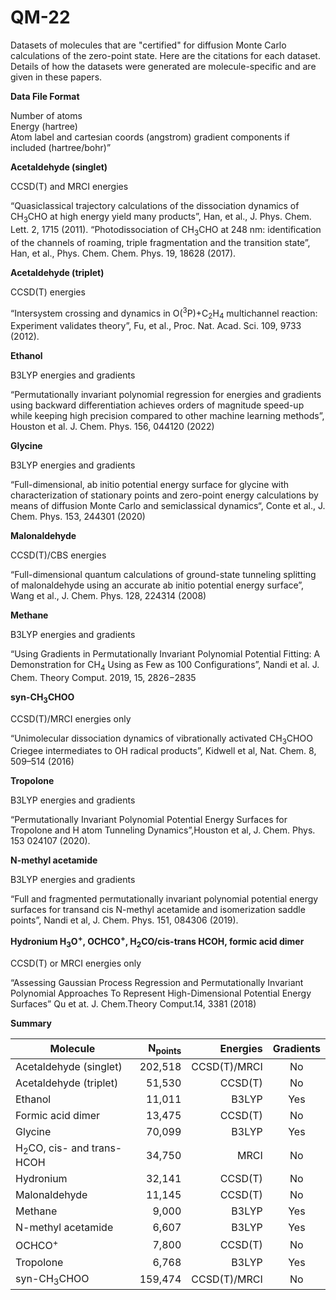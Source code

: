 # QM-22
Datasets of molecules that are "certified" for diffusion Monte Carlo calculations of the zero-point state.  Here are
the citations for each dataset.  Details of how the datasets were generated are molecule-specific and are given in these
papers.  

**Data File Format**

Number of atoms  
Energy (hartree)  
Atom label and cartesian coords (angstrom) gradient components if included  (hartree/bohr)”

**Acetaldehyde (singlet)**

CCSD(T) and MRCI energies

“Quasiclassical trajectory calculations of the dissociation dynamics of CH<sub>3</sub>CHO at high energy yield many products”, Han, et al., J. Phys. Chem. Lett. 2, 1715 (2011).
“Photodissociation of CH<sub>3</sub>CHO at 248 nm: identification of the channels of roaming, triple fragmentation and the transition state”, Han, et al., Phys. Chem. Chem. Phys. 19, 18628 (2017).

**Acetaldehyde (triplet)**

CCSD(T) energies

“Intersystem crossing and dynamics in O(<sup>3</sup>P)+C<sub>2</sub>H<sub>4</sub> multichannel reaction: Experiment validates theory”, Fu, et al., Proc. Nat. Acad. Sci. 109, 9733 (2012).

**Ethanol**

B3LYP energies and gradients

“Permutationally invariant polynomial regression for energies and gradients using backward differentiation achieves orders of magnitude speed-up while keeping high precision compared to other machine learning methods”, Houston et al. J. Chem. Phys. 156, 044120 (2022)

**Glycine**

B3LYP energies and gradients

“Full-dimensional, ab initio potential energy surface for glycine with characterization of stationary points and zero-point energy calculations by means of diffusion Monte Carlo and semiclassical dynamics“, Conte et al.,  J. Chem. Phys. 153, 244301 (2020)

**Malonaldehyde**

CCSD(T)/CBS energies

“Full-dimensional quantum calculations of ground-state tunneling splitting of malonaldehyde using an accurate ab initio potential energy surface”, Wang et al., J. Chem. Phys. 128, 224314 (2008)

**Methane**

B3LYP energies and gradients

“Using Gradients in Permutationally Invariant Polynomial Potential Fitting: A Demonstration for CH<sub>4</sub> Using as Few as 100 Configurations”, Nandi et al.  J. Chem. Theory Comput. 2019, 15, 2826−2835

**syn-CH<sub>3</sub>CHOO**

CCSD(T)/MRCI energies only

“Unimolecular dissociation dynamics of vibrationally activated CH<sub>3</sub>CHOO Criegee intermediates to OH radical products”, Kidwell et al, Nat. Chem. 8, 509–514 (2016)

**Tropolone**

B3LYP energies and gradients

“Permutationally Invariant Polynomial Potential Energy Surfaces for Tropolone and H atom Tunneling Dynamics”,Houston et al, J. Chem. Phys. 153 024107 (2020).

**N-methyl acetamide**

B3LYP energies and gradients

“Full and fragmented permutationally invariant polynomial potential energy surfaces for transand cis N-methyl acetamide and isomerization saddle points”, Nandi et al, J. Chem. Phys. 151, 084306 (2019).

**Hydronium H<sub>3</sub>O<sup>+</sup>, OCHCO<sup>+</sup>, H<sub>2</sub>CO/cis-trans HCOH, formic acid dimer**

CCSD(T) or MRCI energies only

“Assessing Gaussian Process Regression and Permutationally Invariant Polynomial Approaches To Represent High-Dimensional Potential Energy Surfaces” Qu et at. J. Chem.Theory Comput.14, 3381 (2018)

**Summary**

| Molecule | N<sub>points</sub> | Energies | Gradients |
| -------- | -----------------: | -------: | :-------: |
| Acetaldehyde (singlet)               | 202,518 | CCSD(T)/MRCI |  No |
| Acetaldehyde (triplet)               |  51,530 | CCSD(T)      |  No |
| Ethanol                              |  11,011 | B3LYP        | Yes |
| Formic acid dimer                    |  13,475 | CCSD(T)      |  No |
| Glycine                              |  70,099 | B3LYP        | Yes |
| H<sub>2</sub>CO, cis- and trans-HCOH |  34,750 | MRCI         |  No |
| Hydronium                            |  32,141 | CCSD(T)      |  No |
| Malonaldehyde                        |  11,145 | CCSD(T)      |  No |
| Methane                              |   9,000 | B3LYP        | Yes |
| N-methyl acetamide                   |   6,607 | B3LYP        | Yes |
| OCHCO<sup>+</sup>                    |   7,800 | CCSD(T)      |  No |
| Tropolone                            |   6,768 | B3LYP        | Yes |
| syn-CH<sub>3</sub>CHOO               | 159,474 | CCSD(T)/MRCI |  No |
